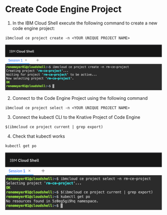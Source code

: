 # Create Code Engine Project

1. In the IBM Cloud Shell execute the following command to create a new code engine project:

```text
ibmcloud ce project create -n <YOUR UNIQUE PROJECT NAME>
```

![](.gitbook/assets/image%20%2811%29.png)

2. Connect to the Code Engine Project using the following command

```text
ibmcloud ce project select -n <YOUR UNIQUE PROJECT NAME>
```

3. Connect the kubectl CLI to the Knative Project of Code Engine

```text
$(ibmcloud ce project current | grep export) 
```

4. Check that kubectl works

```text
kubectl get po
```

![](.gitbook/assets/image%20%2812%29.png)

